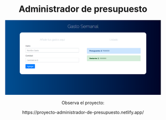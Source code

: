 <h1 align="center"> Administrador de presupuesto </h1>
<p align="center">
  <img src="/screencapture.png" title="hover text">
</p>
<p align="center"> Observa el proyecto: </p>
<p align="center"> https://proyecto-administrador-de-presupuesto.netlify.app/ </p>
